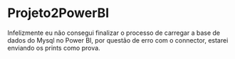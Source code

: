 # Projeto2PowerBI
Infelizmente eu não consegui finalizar o processo de carregar a base de dados do Mysql no Power BI, por questão de erro com o connector, estarei enviando os prints como prova.
